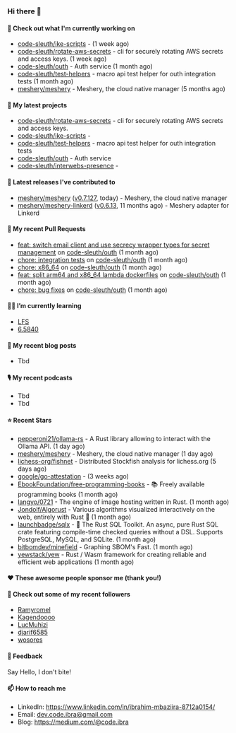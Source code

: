 

### Hi there 👋

#### 👷 Check out what I'm currently working on

- [code-sleuth/ike-scripts](https://github.com/code-sleuth/ike-scripts) -  (1 week ago)
- [code-sleuth/rotate-aws-secrets](https://github.com/code-sleuth/rotate-aws-secrets) - cli for securely rotating AWS secrets and access keys. (1 week ago)
- [code-sleuth/outh](https://github.com/code-sleuth/outh) - Auth service (1 month ago)
- [code-sleuth/test-helpers](https://github.com/code-sleuth/test-helpers) - macro api test helper for outh integration tests (1 month ago)
- [meshery/meshery](https://github.com/meshery/meshery) - Meshery, the cloud native manager (5 months ago)

#### 🌱 My latest projects

- [code-sleuth/rotate-aws-secrets](https://github.com/code-sleuth/rotate-aws-secrets) - cli for securely rotating AWS secrets and access keys.
- [code-sleuth/ike-scripts](https://github.com/code-sleuth/ike-scripts) - 
- [code-sleuth/test-helpers](https://github.com/code-sleuth/test-helpers) - macro api test helper for outh integration tests
- [code-sleuth/outh](https://github.com/code-sleuth/outh) - Auth service
- [code-sleuth/interwebs-presence](https://github.com/code-sleuth/interwebs-presence) - 

#### 🔭 Latest releases I've contributed to

- [meshery/meshery](https://github.com/meshery/meshery) ([v0.7.127](https://github.com/meshery/meshery/releases/tag/v0.7.127), today) - Meshery, the cloud native manager
- [meshery/meshery-linkerd](https://github.com/meshery/meshery-linkerd) ([v0.6.13](https://github.com/meshery/meshery-linkerd/releases/tag/v0.6.13), 11 months ago) - Meshery adapter for Linkerd

#### 🔨 My recent Pull Requests

- [feat: switch email client and use secrecy wrapper types for secret management](https://github.com/code-sleuth/outh/pull/22) on [code-sleuth/outh](https://github.com/code-sleuth/outh) (1 month ago)
- [chore: integration tests](https://github.com/code-sleuth/outh/pull/21) on [code-sleuth/outh](https://github.com/code-sleuth/outh) (1 month ago)
- [chore: x86_64](https://github.com/code-sleuth/outh/pull/19) on [code-sleuth/outh](https://github.com/code-sleuth/outh) (1 month ago)
- [feat: split arm64 and x86_64 lambda dockerfiles](https://github.com/code-sleuth/outh/pull/18) on [code-sleuth/outh](https://github.com/code-sleuth/outh) (1 month ago)
- [chore: bug fixes](https://github.com/code-sleuth/outh/pull/17) on [code-sleuth/outh](https://github.com/code-sleuth/outh) (1 month ago)

#### 🌱📖 I’m currently learning
- [LFS](https://www.linuxfromscratch.org/lfs/)
- [6.5840](http://nil.csail.mit.edu/6.5840/2024/)

#### 📜 My recent blog posts
- Tbd

#### 🎙️ My recent podcasts
- Tbd
- Tbd

#### ⭐ Recent Stars

- [pepperoni21/ollama-rs](https://github.com/pepperoni21/ollama-rs) - A Rust library allowing to interact with the Ollama API. (1 day ago)
- [meshery/meshery](https://github.com/meshery/meshery) - Meshery, the cloud native manager (1 day ago)
- [lichess-org/fishnet](https://github.com/lichess-org/fishnet) - Distributed Stockfish analysis for lichess.org (5 days ago)
- [google/go-attestation](https://github.com/google/go-attestation) -  (3 weeks ago)
- [EbookFoundation/free-programming-books](https://github.com/EbookFoundation/free-programming-books) - :books: Freely available programming books (1 month ago)
- [langyo/0721](https://github.com/langyo/0721) - The engine of image hosting written in Rust. (1 month ago)
- [Jondolf/Algorust](https://github.com/Jondolf/Algorust) - Various algorithms visualized interactively on the web, entirely with Rust 🦀 (1 month ago)
- [launchbadge/sqlx](https://github.com/launchbadge/sqlx) - 🧰 The Rust SQL Toolkit. An async, pure Rust SQL crate featuring compile-time checked queries without a DSL. Supports PostgreSQL, MySQL, and SQLite. (1 month ago)
- [bitbomdev/minefield](https://github.com/bitbomdev/minefield) - Graphing SBOM&#39;s Fast. (1 month ago)
- [yewstack/yew](https://github.com/yewstack/yew) - Rust / Wasm framework for creating reliable and efficient web applications (1 month ago)

#### ❤️ These awesome people sponsor me (thank you!)


#### 👯 Check out some of my recent followers

- [Ramyromel](https://github.com/Ramyromel)
- [Kagendoooo](https://github.com/Kagendoooo)
- [LucMuhizi](https://github.com/LucMuhizi)
- [djarif6585](https://github.com/djarif6585)
- [wosores](https://github.com/wosores)

#### 💬 Feedback

Say Hello, I don't bite!

#### 📫 How to reach me

- LinkedIn: https://www.linkedin.com/in/ibrahim-mbaziira-8712a0154/
- Email: dev.code.ibra@gmail.com
- Blog: https://medium.com/@code.ibra



